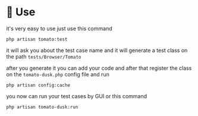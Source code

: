 # 📐 Use

it's very easy to use just use this command

```
php artisan tomato:test
```

it will ask you about the test case name and it will generate a test class on the path `tests/Browser/Tomato`

after you generate it you can add your code and after that register the class on the `tomato-dusk.php` config file and run

```
php artisan config:cache
```

you now can run your test cases by GUI or this command

```
php artisan tomato-dusk:run
```
